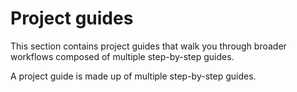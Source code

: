 # Project guides

This section contains project guides that walk you through broader workflows composed of multiple step-by-step guides.

A project guide is made up of multiple step-by-step guides. 
